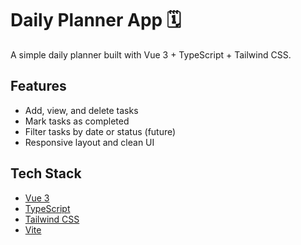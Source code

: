 # Daily Planner App 🗓️

A simple daily planner built with Vue 3 + TypeScript + Tailwind CSS.

## Features

- Add, view, and delete tasks
- Mark tasks as completed
- Filter tasks by date or status (future)
- Responsive layout and clean UI

## Tech Stack

- [Vue 3](https://vuejs.org/)
- [TypeScript](https://www.typescriptlang.org/)
- [Tailwind CSS](https://tailwindcss.com/)
- [Vite](https://vitejs.dev/)
